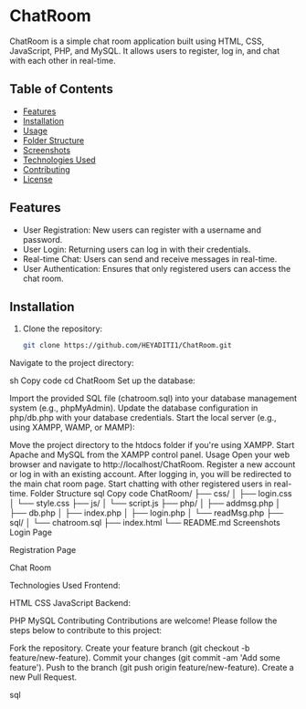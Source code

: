 # ChatRoom

ChatRoom is a simple chat room application built using HTML, CSS, JavaScript, PHP, and MySQL. It allows users to register, log in, and chat with each other in real-time.

## Table of Contents

- [Features](#features)
- [Installation](#installation)
- [Usage](#usage)
- [Folder Structure](#folder-structure)
- [Screenshots](#screenshots)
- [Technologies Used](#technologies-used)
- [Contributing](#contributing)
- [License](#license)

## Features

- User Registration: New users can register with a username and password.
- User Login: Returning users can log in with their credentials.
- Real-time Chat: Users can send and receive messages in real-time.
- User Authentication: Ensures that only registered users can access the chat room.

## Installation

1. Clone the repository:
   ```sh
   git clone https://github.com/HEYADITI1/ChatRoom.git
Navigate to the project directory:

sh
Copy code
cd ChatRoom
Set up the database:

Import the provided SQL file (chatroom.sql) into your database management system (e.g., phpMyAdmin).
Update the database configuration in php/db.php with your database credentials.
Start the local server (e.g., using XAMPP, WAMP, or MAMP):

Move the project directory to the htdocs folder if you're using XAMPP.
Start Apache and MySQL from the XAMPP control panel.
Usage
Open your web browser and navigate to http://localhost/ChatRoom.
Register a new account or log in with an existing account.
After logging in, you will be redirected to the main chat room page.
Start chatting with other registered users in real-time.
Folder Structure
sql
Copy code
ChatRoom/
├── css/
│   ├── login.css
│   └── style.css
├── js/
│   └── script.js
├── php/
│   ├── addmsg.php
│   ├── db.php
│   ├── index.php
│   ├── login.php
│   └── readMsg.php
├── sql/
│   └── chatroom.sql
├── index.html
└── README.md
Screenshots
Login Page

Registration Page

Chat Room

Technologies Used
Frontend:

HTML
CSS
JavaScript
Backend:

PHP
MySQL
Contributing
Contributions are welcome! Please follow the steps below to contribute to this project:

Fork the repository.
Create your feature branch (git checkout -b feature/new-feature).
Commit your changes (git commit -am 'Add some feature').
Push to the branch (git push origin feature/new-feature).
Create a new Pull Request.

sql








